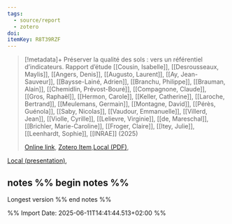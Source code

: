 ```yaml
---
tags:
  - source/report
  - zotero
doi: 
itemKey: R8T39RZF
---
```

>[!metadata]+
> Préserver la qualité des sols : vers un référentiel d’indicateurs. Rapport d’étude
> [[Cousin, Isabelle]], [[Desrousseaux, Maylis]], [[Angers, Denis]], [[Augusto, Laurent]], [[Ay, Jean-Sauveur]], [[Baysse-Lainé, Adrien]], [[Branchu, Philippe]], [[Brauman, Alain]], [[Chemidlin, Prévost-Bouré]], [[Compagnone, Claude]], [[Gros, Raphaël]], [[Hermon, Carole]], [[Keller, Catherine]], [[Laroche, Bertrand]], [[Meulemans, Germain]], [[Montagne, David]], [[Pérès, Guénola]], [[Saby, Nicolas]], [[Vaudour, Emmanuelle]], [[Villerd, Jean]], [[Violle, Cyrille]], [[Lelievre, Virginie]], [[de, Mareschal]], [[Brichler, Marie-Caroline]], [[Froger, Claire]], [[Itey, Julie]], [[Leenhardt, Sophie]], 
> [[INRAE]] (2025)
> 
> [Online link](https://hal.inrae.fr/hal-04934694), [Zotero Item](zotero://select/library/items/R8T39RZF),[Local (PDF)](file://C:/Users/aburg/Documents/references/zotero/storage/JJZ3ZIAN/Cousin_Preserverqualite.pdf), 

[Local (presentation)](file://C:/Users/aburg/Documents/references/zotero/storage/Q8PPJCHS/2025_05_26_IQS_ReunionDU-Dpt.pdf), 

## notes %% begin notes %%
Longest version
%% end notes %%

%% Import Date: 2025-06-11T14:41:44.513+02:00 %%
